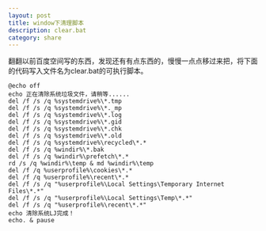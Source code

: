 ```yaml
---
layout: post
title: window下清理脚本
description: clear.bat
category: share
---
```

翻翻以前百度空间写的东西，发现还有有点东西的，慢慢一点点移过来把，将下面的代码写入文件名为clear.bat的可执行脚本。

	@echo off
	echo 正在清除系统垃圾文件，请稍等......
	del /f /s /q %systemdrive%\*.tmp
	del /f /s /q %systemdrive%\*._mp
	del /f /s /q %systemdrive%\*.log
	del /f /s /q %systemdrive%\*.gid
	del /f /s /q %systemdrive%\*.chk
	del /f /s /q %systemdrive%\*.old
	del /f /s /q %systemdrive%\recycled\*.*
	del /f /s /q %windir%\*.bak
	del /f /s /q %windir%\prefetch\*.*
	rd /s /q %windir%\temp & md %windir%\temp
	del /f /q %userprofile%\cookies\*.*
	del /f /q %userprofile%\recent\*.*
	del /f /s /q "%userprofile%\Local Settings\Temporary Internet Files\*.*"
	del /f /s /q "%userprofile%\Local Settings\Temp\*.*"
	del /f /s /q "%userprofile%\recent\*.*"
	echo 清除系统LJ完成！
	echo. & pause
